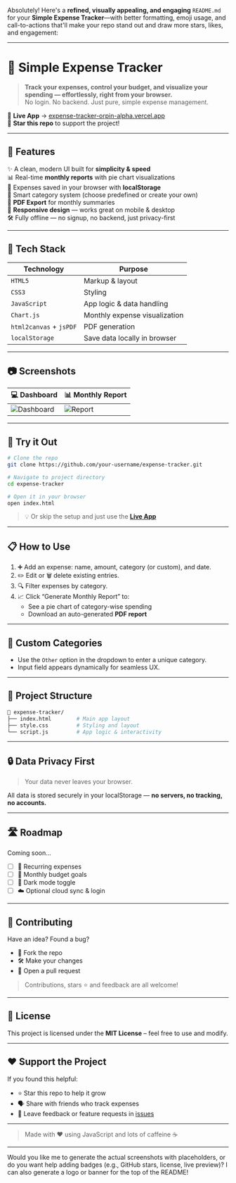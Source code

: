Absolutely! Here's a **refined, visually appealing, and engaging** `README.md` for your **Simple Expense Tracker**—with better formatting, emoji usage, and call-to-actions that'll make your repo stand out and draw more stars, likes, and engagement:

---

# 💸 Simple Expense Tracker

> **Track your expenses, control your budget, and visualize your spending — effortlessly, right from your browser.**  
> No login. No backend. Just pure, simple expense management.

🔗 **Live App** → [expense-tracker-orpin-alpha.vercel.app](https://expense-tracker-orpin-alpha.vercel.app/)  
🌟 **Star this repo** to support the project!

---

## 🚀 Features

✨ A clean, modern UI built for **simplicity & speed**  
📊 Real-time **monthly reports** with pie chart visualizations  
💾 Expenses saved in your browser with **localStorage**  
🧠 Smart category system (choose predefined or create your own)  
📑 **PDF Export** for monthly summaries  
📱 **Responsive design** — works great on mobile & desktop  
🛠️ Fully offline — no signup, no backend, just privacy-first

---

## 🔧 Tech Stack

| Technology    | Purpose                      |
|---------------|------------------------------|
| `HTML5`       | Markup & layout              |
| `CSS3`        | Styling                      |
| `JavaScript`  | App logic & data handling    |
| `Chart.js`    | Monthly expense visualization |
| `html2canvas` + `jsPDF` | PDF generation      |
| `localStorage` | Save data locally in browser |

---

## 📷 Screenshots

| 💻 Dashboard | 📊 Monthly Report |
|--------------|------------------|
| ![Dashboard](https://via.placeholder.com/500x280.png?text=Dashboard+Screenshot) | ![Report](https://via.placeholder.com/500x280.png?text=Monthly+Report+Screenshot) |

---

## 🧪 Try it Out

```bash
# Clone the repo
git clone https://github.com/your-username/expense-tracker.git

# Navigate to project directory
cd expense-tracker

# Open it in your browser
open index.html
```

> 💡 Or skip the setup and just use the **[Live App](https://expense-tracker-orpin-alpha.vercel.app/)**

---

## 📋 How to Use

1. ➕ Add an expense: name, amount, category (or custom), and date.
2. ✏️ Edit or 🗑️ delete existing entries.
3. 🔍 Filter expenses by category.
4. 📈 Click “Generate Monthly Report” to:
   - See a pie chart of category-wise spending
   - Download an auto-generated **PDF report**

---

## 🧩 Custom Categories

- Use the `Other` option in the dropdown to enter a unique category.
- Input field appears dynamically for seamless UX.

---

## 📁 Project Structure

```bash
📂 expense-tracker/
├── index.html        # Main app layout
├── style.css         # Styling and layout
└── script.js         # App logic & interactivity
```

---

## 🔒 Data Privacy First

> Your data never leaves your browser.

All data is stored securely in your localStorage — **no servers, no tracking, no accounts.**

---

## 🛣️ Roadmap

Coming soon...

- [ ] 🔁 Recurring expenses
- [ ] 🎯 Monthly budget goals
- [ ] 🌙 Dark mode toggle
- [ ] ☁️ Optional cloud sync & login

---

## 🙌 Contributing

Have an idea? Found a bug?

- 📂 Fork the repo
- 🛠️ Make your changes
- 🔁 Open a pull request

> Contributions, stars ⭐ and feedback are all welcome!

---

## 📄 License

This project is licensed under the **MIT License** – feel free to use and modify.

---

## ❤️ Support the Project

If you found this helpful:

- ⭐ Star this repo to help it grow
- 🗣️ Share with friends who track expenses
- 💬 Leave feedback or feature requests in [issues](https://github.com/your-username/expense-tracker/issues)

---

> Made with ❤️ using JavaScript and lots of caffeine ☕

---

Would you like me to generate the actual screenshots with placeholders, or do you want help adding badges (e.g., GitHub stars, license, live preview)? I can also generate a logo or banner for the top of the README!
